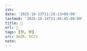 ```yaml
---
ivs:
date: '2025-10-13T11:28:13+08:00'
lastmod: '2025-10-14T21:46:45-08:00'
title: 󰜁
url: 󰜁
tags: [僚, 寮]
src: GHZR, DCCV
note:
---
```

